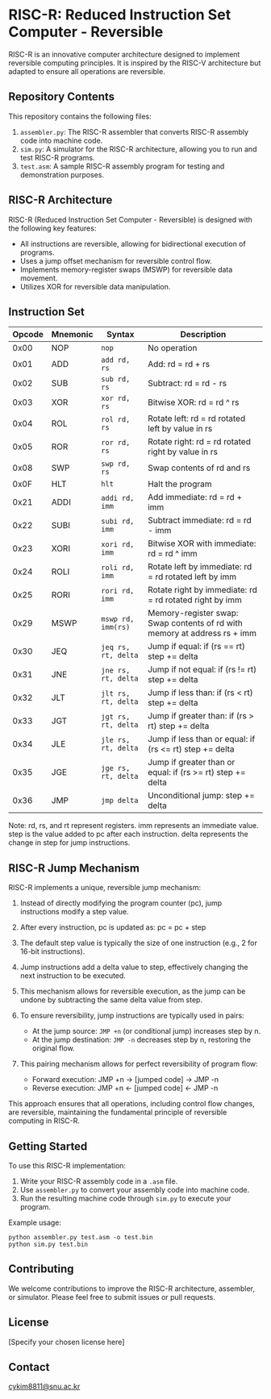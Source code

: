 # RISC-R: Reduced Instruction Set Computer - Reversible

RISC-R is an innovative computer architecture designed to implement reversible computing principles. It is inspired by the RISC-V architecture but adapted to ensure all operations are reversible.

## Repository Contents

This repository contains the following files:

1. `assembler.py`: The RISC-R assembler that converts RISC-R assembly code into machine code.
2. `sim.py`: A simulator for the RISC-R architecture, allowing you to run and test RISC-R programs.
3. `test.asm`: A sample RISC-R assembly program for testing and demonstration purposes.

## RISC-R Architecture

RISC-R (Reduced Instruction Set Computer - Reversible) is designed with the following key features:

- All instructions are reversible, allowing for bidirectional execution of programs.
- Uses a jump offset mechanism for reversible control flow.
- Implements memory-register swaps (MSWP) for reversible data movement.
- Utilizes XOR for reversible data manipulation.

## Instruction Set

| Opcode | Mnemonic | Syntax              | Description                                                               |
| ------ | -------- | ------------------- | ------------------------------------------------------------------------- |
| 0x00   | NOP      | `nop`               | No operation                                                              |
| 0x01   | ADD      | `add rd, rs`        | Add: rd = rd + rs                                                         |
| 0x02   | SUB      | `sub rd, rs`        | Subtract: rd = rd - rs                                                    |
| 0x03   | XOR      | `xor rd, rs`        | Bitwise XOR: rd = rd ^ rs                                                 |
| 0x04   | ROL      | `rol rd, rs`        | Rotate left: rd = rd rotated left by value in rs                          |
| 0x05   | ROR      | `ror rd, rs`        | Rotate right: rd = rd rotated right by value in rs                        |
| 0x08   | SWP      | `swp rd, rs`        | Swap contents of rd and rs                                                |
| 0x0F   | HLT      | `hlt`               | Halt the program                                                          |
| 0x21   | ADDI     | `addi rd, imm`      | Add immediate: rd = rd + imm                                              |
| 0x22   | SUBI     | `subi rd, imm`      | Subtract immediate: rd = rd - imm                                         |
| 0x23   | XORI     | `xori rd, imm`      | Bitwise XOR with immediate: rd = rd ^ imm                                 |
| 0x24   | ROLI     | `roli rd, imm`      | Rotate left by immediate: rd = rd rotated left by imm                     |
| 0x25   | RORI     | `rori rd, imm`      | Rotate right by immediate: rd = rd rotated right by imm                   |
| 0x29   | MSWP     | `mswp rd, imm(rs)`  | Memory-register swap: Swap contents of rd with memory at address rs + imm |
| 0x30   | JEQ      | `jeq rs, rt, delta` | Jump if equal: if (rs == rt) step += delta                                |
| 0x31   | JNE      | `jne rs, rt, delta` | Jump if not equal: if (rs != rt) step += delta                            |
| 0x32   | JLT      | `jlt rs, rt, delta` | Jump if less than: if (rs < rt) step += delta                             |
| 0x33   | JGT      | `jgt rs, rt, delta` | Jump if greater than: if (rs > rt) step += delta                          |
| 0x34   | JLE      | `jle rs, rt, delta` | Jump if less than or equal: if (rs <= rt) step += delta                   |
| 0x35   | JGE      | `jge rs, rt, delta` | Jump if greater than or equal: if (rs >= rt) step += delta                |
| 0x36   | JMP      | `jmp delta`         | Unconditional jump: step += delta                                         |

Note: rd, rs, and rt represent registers. imm represents an immediate value. step is the value added to pc after each instruction. delta represents the change in step for jump instructions.

## RISC-R Jump Mechanism

RISC-R implements a unique, reversible jump mechanism:

1. Instead of directly modifying the program counter (pc), jump instructions modify a step value.
2. After every instruction, pc is updated as: pc = pc + step
3. The default step value is typically the size of one instruction (e.g., 2 for 16-bit instructions).
4. Jump instructions add a delta value to step, effectively changing the next instruction to be executed.
5. This mechanism allows for reversible execution, as the jump can be undone by subtracting the same delta value from step.

6. To ensure reversibility, jump instructions are typically used in pairs:
   - At the jump source: `JMP +n` (or conditional jump) increases step by n.
   - At the jump destination: `JMP -n` decreases step by n, restoring the original flow.
7. This pairing mechanism allows for perfect reversibility of program flow:
   - Forward execution: JMP +n → [jumped code] → JMP -n
   - Reverse execution: JMP +n ← [jumped code] ← JMP -n

This approach ensures that all operations, including control flow changes, are reversible, maintaining the fundamental principle of reversible computing in RISC-R.

## Getting Started

To use this RISC-R implementation:

1. Write your RISC-R assembly code in a `.asm` file.
2. Use `assembler.py` to convert your assembly code into machine code.
3. Run the resulting machine code through `sim.py` to execute your program.

Example usage:

```
python assembler.py test.asm -o test.bin
python sim.py test.bin
```

## Contributing

We welcome contributions to improve the RISC-R architecture, assembler, or simulator. Please feel free to submit issues or pull requests.

## License

[Specify your chosen license here]

## Contact

cykim8811@snu.ac.kr
